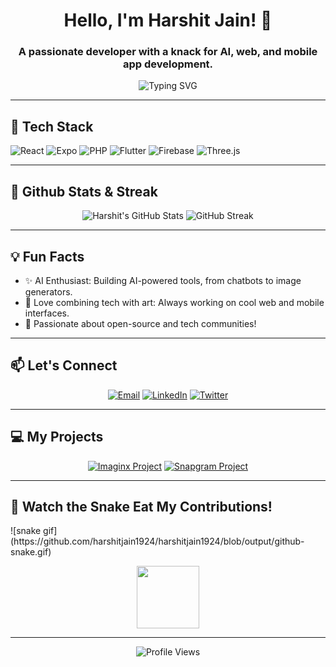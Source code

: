 <!-- Github Readme -->

<h1 align="center">Hello, I'm Harshit Jain! 👋</h1>
<h3 align="center">A passionate developer with a knack for AI, web, and mobile app development.</h3>

<p align="center">
  <img src="https://readme-typing-svg.demolab.com?font=Fira+Code&size=24&duration=2000&pause=1000&color=F7B83E&center=true&vCenter=true&width=450&lines=Welcome+to+my+GitHub+Profile!;Full+Stack+Developer;AI+and+Mobile+Enthusiast;Open+Source+Lover" alt="Typing SVG" />
</p>

---

<h2>🚀 Tech Stack</h2>
<p>
  <img alt="React" src="https://img.shields.io/badge/-React-61DAFB?logo=react&logoColor=black&style=for-the-badge"/>
  <img alt="Expo" src="https://img.shields.io/badge/-Expo-000020?logo=expo&logoColor=white&style=for-the-badge"/>
  <img alt="PHP" src="https://img.shields.io/badge/-PHP-777BB4?logo=php&logoColor=white&style=for-the-badge"/>
  <img alt="Flutter" src="https://img.shields.io/badge/-Flutter-02569B?logo=flutter&logoColor=white&style=for-the-badge"/>
  <img alt="Firebase" src="https://img.shields.io/badge/-Firebase-FFCA28?logo=firebase&logoColor=black&style=for-the-badge"/>
  <img alt="Three.js" src="https://img.shields.io/badge/-Three.js-000000?logo=three.js&style=for-the-badge"/>
</p>

---

<h2>🌟 Github Stats & Streak</h2>
<p align="center">
  <img alt="Harshit's GitHub Stats" src="https://github-readme-stats.vercel.app/api?username=harshitjain1924&show_icons=true&hide=prs,issues&theme=radical&hide_border=true&count_private=true&custom_title=Harshit's+GitHub+Stats" />
  <img alt="GitHub Streak" src="https://streak-stats.demolab.com?user=harshitjain1924&theme=radical&hide_border=true" />
</p>

---

<h2>💡 Fun Facts</h2>
<ul>
  <li>✨ AI Enthusiast: Building AI-powered tools, from chatbots to image generators.</li>
  <li>🎨 Love combining tech with art: Always working on cool web and mobile interfaces.</li>
  <li>🚀 Passionate about open-source and tech communities!</li>
</ul>

---

<h2>📫 Let's Connect</h2>
<p align="center">
  <a href="mailto:harshitjain1924@example.com"><img alt="Email" src="https://img.shields.io/badge/Email-D14836?logo=gmail&logoColor=white&style=for-the-badge"/></a>
  <a href="https://linkedin.com/in/harshitjain1924"><img alt="LinkedIn" src="https://img.shields.io/badge/-LinkedIn-0A66C2?logo=linkedin&logoColor=white&style=for-the-badge"/></a>
  <a href="https://twitter.com/harshitjain1924"><img alt="Twitter" src="https://img.shields.io/badge/-Twitter-1DA1F2?logo=twitter&logoColor=white&style=for-the-badge"/></a>
</p>

---

<h2>💻 My Projects</h2>
<p align="center">
  <a href="https://github.com/harshitjain1924/Imaginx"><img alt="Imaginx Project" src="https://img.shields.io/badge/Imaginx-AI+Art+Generator-F7B83E?style=for-the-badge"/></a>
  <a href="https://github.com/harshitjain1924/Snapgram"><img alt="Snapgram Project" src="https://img.shields.io/badge/Snapgram-Chat+App-6C757D?style=for-the-badge"/></a>
</p>

---

<h2>🐍 Watch the Snake Eat My Contributions!</h2>
![snake gif](https://github.com/harshitjain1924/harshitjain1924/blob/output/github-snake.gif)

<p align="center">
  <img src="https://media.giphy.com/media/3o7bu7PcbG5OWD83U8/giphy.gif" width="100px">
</p>

---

<p align="center">
  <img src="https://komarev.com/ghpvc/?username=harshitjain1924&style=for-the-badge&color=brightgreen" alt="Profile Views" />
</p>
